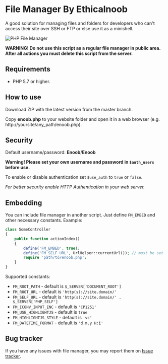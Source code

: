# File Manager By Ethicalnoob

A good solution for managing files and folders for developers who can't access their site over SSH or FTP 
or else use it as a minishell.

![PHP File Manager](https://raw.github.com/Ethical-noob/phpbasedfilemanager/master/ss.png)

**WARNING! Do not use this script as a regular file manager in public area.
After all actions you must delete this script from the server.**

## Requirements

- PHP 5.7 or higher.

## How to use

Download ZIP with the latest version from the master branch.

Copy **enoob.php** to your website folder and open it in a web browser
(e.g. http://yoursite/any_path/enoob.php).

## Security

Default username/password: **Enoob**/**Enoob**

**Warning! Please set your own username and password in `$auth_users` before use.**

To enable or disable authentication set `$use_auth` to `true` or `false`.

*For better security enable HTTP Authentication in your web server.*

## Embedding

You can include file manager in another script. Just define `FM_EMBED` and other necessary constants. Example:

```php
class SomeController
{
    public function actionIndex()
    {
        define('FM_EMBED', true);
        define('FM_SELF_URL', UrlHelper::currentUrl()); // must be set if URL to manager not equal PHP_SELF
        require 'path/to/enoob.php';
    }
}
```

Supported constants:

- `FM_ROOT_PATH` - default is `$_SERVER['DOCUMENT_ROOT']`
- `FM_ROOT_URL` - default is `'http(s)://site.domain/'`
- `FM_SELF_URL` - default is `'http(s)://site.domain/' . $_SERVER['PHP_SELF']`
- `FM_ICONV_INPUT_ENC` - default is `'CP1251'`
- `FM_USE_HIGHLIGHTJS` - default is `true`
- `FM_HIGHLIGHTJS_STYLE` - default is `'vs'`
- `FM_DATETIME_FORMAT` - default is `'d.m.y H:i'`


## Bug tracker

If you have any issues with file manager, you may report them on
[Issue tracker](https://github.com/Ethical-noob/phpbasedfilemanager/issues).

